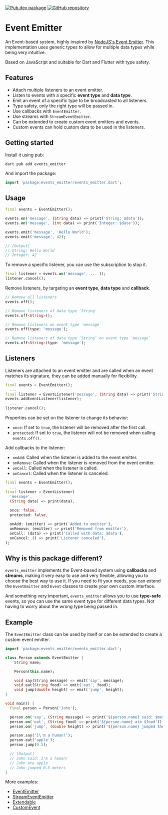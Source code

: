 [![Pub.dev package](https://img.shields.io/badge/pub.dev-events__emitter-blue)](https://pub.dev/packages/events_emitter)
[![GitHub repository](https://img.shields.io/badge/GitHub-EventEmitter--dart-blue?logo=github)](https://github.com/DrafaKiller/EventEmitter-dart)

# Event Emitter

An Event-based system, highly inspired by [NodeJS's Event Emitter](https://nodejs.org/api/events.html). This implementation uses generic types to allow for multiple data types while being very intuitive.

Based on JavaScript and suitable for Dart and Flutter with type safety.

## Features

* Attach multiple listeners to an event emitter.
* Listen to events with a specific **event type** and **data type**.
* Emit an event of a specific type to be broadcasted to all listeners.
* Type safety, only the right type will be passed in.
* Use callbacks with `EventEmitter`.
* Use streams with `StreamEventEmitter`.
* Can be extended to create custom event emitters and events.
* Custom events can hold custom data to be used in the listeners.

## Getting started

Install it using pub:
```
dart pub add events_emitter
```

And import the package:
```dart
import 'package:events_emitter/events_emitter.dart';
```

## Usage

```dart
final events = EventEmitter();

events.on('message', (String data) => print('String: $data'));
events.on('message', (int data) => print('Integer: $data'));

events.emit('message', 'Hello World');
events.emit('message', 42);

// [Output]
// String: Hello World
// Integer: 42
``` 

To remove a specific listener, you can use the subscription to stop it.
```dart
final listener = events.on('message', ... ));
listener.cancel();
```

Remove listeners, by targeting an **event type**, **data type** and **callback**.
```dart
// Remove all listeners
events.off();

// Remove listeners of data type `String`
events.off<String>();

// Remove listeners on event type `message`
events.off(type: 'message');

// Remove listeners of data type `String` on event type `message`
events.off<String>(type: 'message');
```

## Listeners

Listeners are attached to an event emitter and are called when an event matches its signature, they can be added manually for flexibility.

```dart
final events = EventEmitter();
  ...
final listener = EventListener('message', (String data) => print('String: $data'));
events.addEventListener(listener);
  ...
listener.cancel();
```

Properties can be set on the listener to change its behavior:
- `once`: If set to `true`, the listener will be removed after the first call.
- `protected`: If set to `true`, the listener will not be removed when calling `events.off()`.

Add callbacks to the listener:
- `onAdd`: Called when the listener is added to the event emitter.
- `onRemove`: Called when the listener is removed from the event emitter.
- `onCall`: Called when the listener is called.
- `onCancel`: Called when the listener is canceled.

```dart
final events = EventEmitter();
  ...
final listener = EventListener(
  'message',
  (String data) => print(data),
  
  once: false,
  protected: false,

  onAdd: (emitter) => print('Added to emitter'),
  onRemove: (emitter) => print('Removed from emitter'),
  onCall: (data) => print('Called with data: $data'),
  onCancel: () => print('Listener canceled'),
);
```

## Why is this package different?

`events_emitter` implements the Event-based system using **callbacks** and **streams**, making it very easy to use and very flexible, allowing you to choose the best way to use it. If you need to fit your needs, you can extend the `EventEmitter` and `Event` classes to create your own custom interface.

And something very important, `events_emitter` allows you to use **type-safe** events, so you can use the same event type for different data types. Not having to worry about the wrong type being passed in.

## Example

The `EventEmitter` class can be used by itself or can be extended to create a custom event emitter.

```dart
import 'package:events_emitter/events_emitter.dart';

class Person extends EventEmitter {
    String name;

    Person(this.name);

    void say(String message) => emit('say', message);
    void eat(String food) => emit('eat', food);
    void jump(double height) => emit('jump', height);
}

void main() {
  final person = Person('John');

  person.on('say', (String message) => print('${person.name} said: $message'));
  person.on('eat', (String food) => print('${person.name} ate $food'));
  person.on('jump', (double height) => print('${person.name} jumped $height meters'));

  person.say('I\'m a human!');
  person.eat('apple');
  person.jump(0.5);

  // [Output]
  // John said: I'm a human!
  // John ate apple
  // John jumped 0.5 meters
}
```

More examples:
* [EventEmitter](https://github.com/DrafaKiller/EventEmitter-dart/blob/main/example/lib/main.dart)
* [StreamEventEmitter](https://github.com/DrafaKiller/EventEmitter-dart/blob/main/example/lib/event_emitter_stream.dart)
* [Extendable](https://github.com/DrafaKiller/EventEmitter-dart/blob/main/example/lib/extendable.dart)
* [CustomEvent](https://github.com/DrafaKiller/EventEmitter-dart/blob/main/example/lib/custom_event.dart)